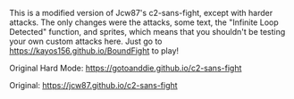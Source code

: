 This is a modified version of Jcw87's c2-sans-fight, except with harder attacks. The only changes were the attacks, some text, the "Infinite Loop Detected" function, and sprites, which means that you shouldn't be testing your own custom attacks here. Just go to https://kayos156.github.io/BoundFight to play!

Original Hard Mode: https://gotoanddie.github.io/c2-sans-fight

Original: https://jcw87.github.io/c2-sans-fight
